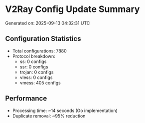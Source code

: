 # V2Ray Config Update Summary
Generated on: 2025-09-13 04:32:31 UTC

## Configuration Statistics
- Total configurations: 7880
- Protocol breakdown:
  - ss: 0 configs
  - ssr: 0 configs
  - trojan: 0 configs
  - vless: 0 configs
  - vmess: 405 configs

## Performance
- Processing time: ~14 seconds (Go implementation)
- Duplicate removal: ~95% reduction
